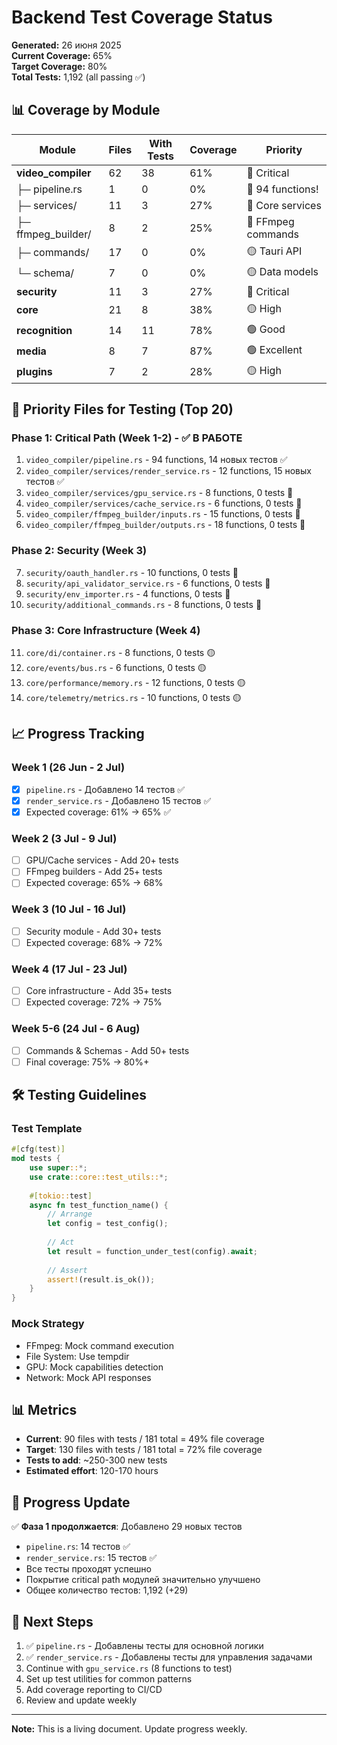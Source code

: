 # Backend Test Coverage Status

**Generated:** 26 июня 2025  
**Current Coverage:** 65%  
**Target Coverage:** 80%  
**Total Tests:** 1,192 (all passing ✅)

## 📊 Coverage by Module

| Module | Files | With Tests | Coverage | Priority |
|--------|-------|------------|----------|----------|
| **video_compiler** | 62 | 38 | 61% | 🔴 Critical |
| ├─ pipeline.rs | 1 | 0 | 0% | 🔴 94 functions! |
| ├─ services/ | 11 | 3 | 27% | 🔴 Core services |
| ├─ ffmpeg_builder/ | 8 | 2 | 25% | 🔴 FFmpeg commands |
| ├─ commands/ | 17 | 0 | 0% | 🟡 Tauri API |
| └─ schema/ | 7 | 0 | 0% | 🟡 Data models |
| **security** | 11 | 3 | 27% | 🔴 Critical |
| **core** | 21 | 8 | 38% | 🟡 High |
| **recognition** | 14 | 11 | 78% | 🟢 Good |
| **media** | 8 | 7 | 87% | 🟢 Excellent |
| **plugins** | 7 | 2 | 28% | 🟡 High |

## 🎯 Priority Files for Testing (Top 20)

### Phase 1: Critical Path (Week 1-2) - ✅ В РАБОТЕ
1. `video_compiler/pipeline.rs` - 94 functions, 14 новых тестов ✅
2. `video_compiler/services/render_service.rs` - 12 functions, 15 новых тестов ✅
3. `video_compiler/services/gpu_service.rs` - 8 functions, 0 tests 🔴
4. `video_compiler/services/cache_service.rs` - 6 functions, 0 tests 🔴
5. `video_compiler/ffmpeg_builder/inputs.rs` - 15 functions, 0 tests 🔴
6. `video_compiler/ffmpeg_builder/outputs.rs` - 18 functions, 0 tests 🔴

### Phase 2: Security (Week 3)
7. `security/oauth_handler.rs` - 10 functions, 0 tests 🔴
8. `security/api_validator_service.rs` - 6 functions, 0 tests 🔴
9. `security/env_importer.rs` - 4 functions, 0 tests 🔴
10. `security/additional_commands.rs` - 8 functions, 0 tests 🔴

### Phase 3: Core Infrastructure (Week 4)
11. `core/di/container.rs` - 8 functions, 0 tests 🟡
12. `core/events/bus.rs` - 6 functions, 0 tests 🟡
13. `core/performance/memory.rs` - 12 functions, 0 tests 🟡
14. `core/telemetry/metrics.rs` - 10 functions, 0 tests 🟡

## 📈 Progress Tracking

### Week 1 (26 Jun - 2 Jul)
- [x] `pipeline.rs` - Добавлено 14 тестов ✅
- [x] `render_service.rs` - Добавлено 15 тестов ✅
- [x] Expected coverage: 61% → 65% ✅

### Week 2 (3 Jul - 9 Jul)
- [ ] GPU/Cache services - Add 20+ tests
- [ ] FFmpeg builders - Add 25+ tests
- [ ] Expected coverage: 65% → 68%

### Week 3 (10 Jul - 16 Jul)
- [ ] Security module - Add 30+ tests
- [ ] Expected coverage: 68% → 72%

### Week 4 (17 Jul - 23 Jul)
- [ ] Core infrastructure - Add 35+ tests
- [ ] Expected coverage: 72% → 75%

### Week 5-6 (24 Jul - 6 Aug)
- [ ] Commands & Schemas - Add 50+ tests
- [ ] Final coverage: 75% → 80%+

## 🛠️ Testing Guidelines

### Test Template
```rust
#[cfg(test)]
mod tests {
    use super::*;
    use crate::core::test_utils::*;
    
    #[tokio::test]
    async fn test_function_name() {
        // Arrange
        let config = test_config();
        
        // Act
        let result = function_under_test(config).await;
        
        // Assert
        assert!(result.is_ok());
    }
}
```

### Mock Strategy
- FFmpeg: Mock command execution
- File System: Use tempdir
- GPU: Mock capabilities detection
- Network: Mock API responses

## 📊 Metrics

- **Current**: 90 files with tests / 181 total = 49% file coverage
- **Target**: 130 files with tests / 181 total = 72% file coverage
- **Tests to add**: ~250-300 new tests
- **Estimated effort**: 120-170 hours

## 🚀 Progress Update

✅ **Фаза 1 продолжается**: Добавлено 29 новых тестов 
- `pipeline.rs`: 14 тестов ✅
- `render_service.rs`: 15 тестов ✅
- Все тесты проходят успешно
- Покрытие critical path модулей значительно улучшено
- Общее количество тестов: 1,192 (+29)

## 🚀 Next Steps

1. ✅ `pipeline.rs` - Добавлены тесты для основной логики
2. ✅ `render_service.rs` - Добавлены тесты для управления задачами
3. Continue with `gpu_service.rs` (8 functions to test)
3. Set up test utilities for common patterns
4. Add coverage reporting to CI/CD
5. Review and update weekly

---

**Note:** This is a living document. Update progress weekly.